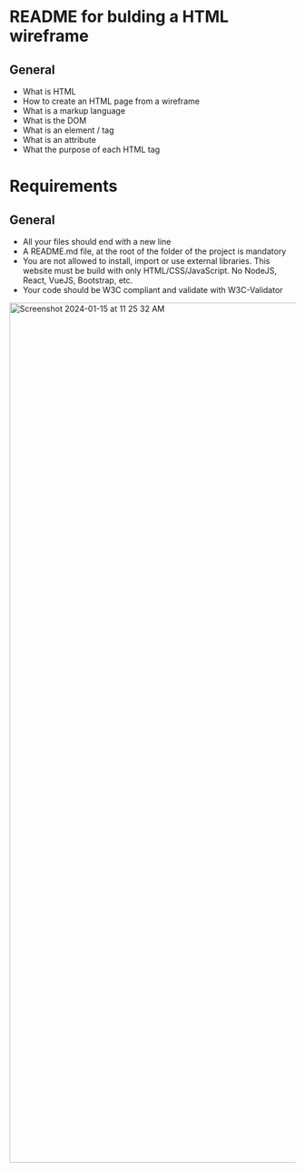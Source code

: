 # README for bulding a HTML wireframe
## General
- What is HTML
- How to create an HTML page from a wireframe
- What is a markup language
- What is the DOM
- What is an element / tag
- What is an attribute
- What the purpose of each HTML tag
# Requirements
## General
- All your files should end with a new line
- A README.md file, at the root of the folder of the project is mandatory
- You are not allowed to install, import or use external libraries. This website must be build with only HTML/CSS/JavaScript. No NodeJS, React, VueJS, Bootstrap, etc.
- Your code should be W3C compliant and validate with W3C-Validator
<img width="1512" alt="Screenshot 2024-01-15 at 11 25 32 AM" src="https://github.com/meisibley/atlas-web-development/assets/91511404/4be3cecc-a22f-4d58-a6e1-5651bd22e22c">
